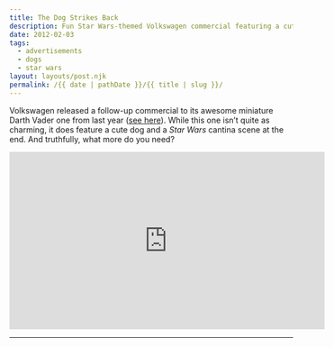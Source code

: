 ```yaml
---
title: The Dog Strikes Back
description: Fun Star Wars-themed Volkswagen commercial featuring a cute pup.
date: 2012-02-03
tags: 
  - advertisements
  - dogs
  - star wars
layout: layouts/post.njk
permalink: /{{ date | pathDate }}/{{ title | slug }}/
---
```


Volkswagen released a follow-up commercial to its awesome miniature Darth Vader one from last year ([see here](/2011/10/06/the-force-volkswagen-commercial/)). While this one isn’t quite as charming, it does feature a cute dog and a _Star Wars_ cantina scene at the end. And truthfully, what more do you need?

<iframe class="youtube-video" width="560" height="315" src="https://www.youtube.com/embed/rHvH9Y0_uRk" title="YouTube video player" frameborder="0" allow="accelerometer; autoplay; clipboard-write; encrypted-media; gyroscope; picture-in-picture; web-share" allowfullscreen></iframe>

---
